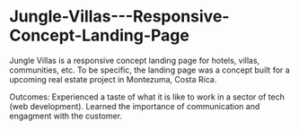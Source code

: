 # Jungle-Villas---Responsive-Concept-Landing-Page
Jungle Villas is a responsive concept landing page for hotels, villas, communities, etc. 
To be specific, the landing page was a concept built for a upcoming real estate project in Montezuma, Costa Rica. 

Outcomes: Experienced a taste of what it is like to work in a sector of tech (web development). Learned the importance of communication and engagment with the customer.
